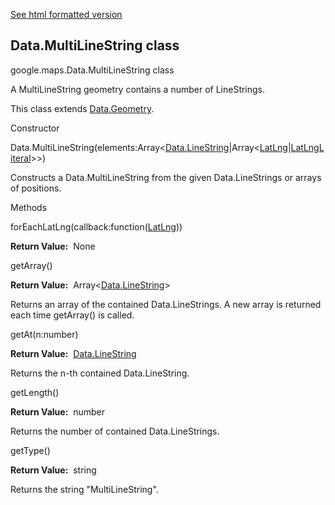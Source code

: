 [See html formatted version](https://huasofoundries.github.io/google-maps-documentation/Data.MultiLineString.html)


Data.MultiLineString class
--------------------------

google.maps.Data.MultiLineString class

A MultiLineString geometry contains a number of LineStrings.

This class extends [Data.Geometry](https://github.com/amenadiel/google-maps-documentation/blob/master/docs/Data.Geometry.md).

Constructor

Data.MultiLineString(elements:Array<[Data.LineString](https://github.com/amenadiel/google-maps-documentation/blob/master/docs/Data.LineString.md)|Array<[LatLng](https://github.com/amenadiel/google-maps-documentation/blob/master/docs/LatLng.md)|[LatLngLiteral](https://github.com/amenadiel/google-maps-documentation/blob/master/docs/LatLngLiteral.md)\>>)

Constructs a Data.MultiLineString from the given Data.LineStrings or arrays of positions.

Methods

forEachLatLng(callback:function([LatLng](https://github.com/amenadiel/google-maps-documentation/blob/master/docs/LatLng.md)))

**Return Value:**  None

getArray()

**Return Value:**  Array<[Data.LineString](https://github.com/amenadiel/google-maps-documentation/blob/master/docs/Data.LineString.md)\>

Returns an array of the contained Data.LineStrings. A new array is returned each time getArray() is called.

getAt(n:number)

**Return Value:**  [Data.LineString](https://github.com/amenadiel/google-maps-documentation/blob/master/docs/Data.LineString.md)

Returns the n\-th contained Data.LineString.

getLength()

**Return Value:**  number

Returns the number of contained Data.LineStrings.

getType()

**Return Value:**  string

Returns the string "MultiLineString".
